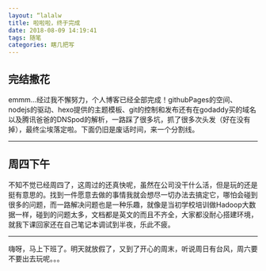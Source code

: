 ```yaml
---
layout: “lalalw
title: 啦啦啦，终于完成
date: 2018-08-09 14:19:41
tags: 随笔
categories: 瞎几把写
---
```

## 完结撒花
emmm...经过我不懈努力，个人博客已经全部完成！githubPages的空间、nodejs的驱动、hexo提供的主题模板、git的控制和发布还有在godaddy买的域名以及腾讯爸爸的DNSpod的解析，一路踩了很多坑，抓了很多次头发（好在没有掉），最终尘埃落定啦。下面仍旧是废话时间，来一个分割线。
***
<!-- more -->
## 周四下午
不知不觉已经周四了，这周过的还真快呢，虽然在公司没干什么活，但是玩的还是挺有意思的。找到一件愿意去做的事情我就会想尽一切办法去搞定它，哪怕会碰到很多的问题，而一路解决问题也是一种乐趣，就像是当初学校培训做Hadoop大数据一样，碰到的问题太多，文档都是英文的而且不齐全，大家都没耐心搭建环境，就我下课回家还在自己笔记本调试到半夜，乐此不疲。
***
嗨呀，马上下班了。明天就放假了，又到了开心的周末，听说周日有台风，周六要不要出去玩呢。。。